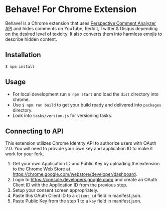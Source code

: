 # Behave! For Chrome Extension

Behave! is a Chrome extension that uses [Perspective Comment Analyzer API](https://github.com/conversationai/perspectiveapi) and hides comments on YouTube, Reddit, Twitter & Disqus depending on the desired level of toxicity. It also converts them into harmless emojis to describe hidden content.

## Installation

	$ npm install

## Usage

- For local development run `$ npm start` and load the `dist` directory into chrome.
- Use `$ npm run build` to get your build ready and delivered into `packages` directory.
- Look into `tasks/version.js` for versioning tasks.

## Connecting to API

This extension utilizes Chrome Identity API to authorize users with OAuth 2.0. You will need to provide your own key and application ID to make it work for your fork.

1. Get your own Application ID and Public Key by uploading the extension to the Chrome Web Store at https://chrome.google.com/webstore/developer/dashboard.
2. Login to https://console.developers.google.com/ and create an OAuth Client ID with the Application ID from the previous step.
3. Setup your consent screen appropriately.
4. Paste this OAuth Client ID to a `client_id` field in manifest.json.
5. Paste Public Key from the step 1 to a `key` field in manifest.json.
